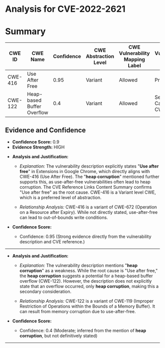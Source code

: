 # Analysis for CVE-2022-2621

# Summary
| CWE ID | CWE Name | Confidence | CWE Abstraction Level | CWE Vulnerability Mapping Label | CWE-Vulnerability Mapping Notes |
|---|---|---|---|---|---|
| CWE-416 | Use After Free | 0.95 | Variant | Allowed | Primary CWE |
| CWE-122 | Heap-based Buffer Overflow | 0.4 | Variant | Allowed | Secondary Candidate CWE |

## Evidence and Confidence

*   **Confidence Score:** 0.9
*   **Evidence Strength:** HIGH

- **Analysis and Justification:**  
  - *Explanation:* The vulnerability description explicitly states "**Use after free**" in Extensions in Google Chrome, which directly aligns with CWE-416 (Use After Free). The "**heap corruption**" mentioned further supports this, as use-after-free vulnerabilities often lead to heap corruption. The CVE Reference Links Content Summary confirms "Use after free" as the root cause. CWE-416 is a Variant level CWE, which is a preferred level of abstraction.
  
  - *Relationship Analysis:* CWE-416 is a variant of CWE-672 (Operation on a Resource after Expiry). While not directly stated, use-after-free can lead to out-of-bounds write conditions.

- **Confidence Score:**  
  - Confidence: 0.95 (Strong evidence directly from the vulnerability description and CVE reference.)

---

- **Analysis and Justification:**  
  - *Explanation:* The vulnerability description mentions "**heap corruption**" as a weakness. While the root cause is "Use after free," the **heap corruption** suggests a potential for a heap-based buffer overflow (CWE-122). However, the description does not explicitly state that an overflow occurred, only **heap corruption**, making this a secondary consideration.

  - *Relationship Analysis:* CWE-122 is a variant of CWE-119 (Improper Restriction of Operations within the Bounds of a Memory Buffer). It can result from memory corruption due to use-after-free.

- **Confidence Score:**  
  - Confidence: 0.4 (Moderate; inferred from the mention of **heap corruption**, but not definitively stated)

---